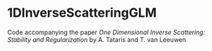 # 1DInverseScatteringGLM
Code accompanying the paper *One Dimensional Inverse Scattering: Stability and Regularization* by A. Tataris and T. van Leeuwen
